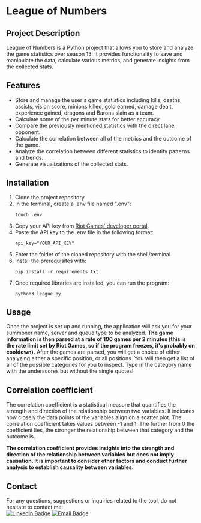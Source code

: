 # League of Numbers
 
## Project Description
League of Numbers is a Python project that allows you to store and analyze the game statistics over season 13. It provides functionality to save and manipulate the data, calculate various metrics, and generate insights from the collected stats.
 
## Features
* Store and manage the user's game statistics including kills, deaths, assists, vision score, minions killed, gold earned, damage dealt, experience gained, dragons and Barons slain as a team.
* Calculate some of the per minute stats for better accuracy.
* Compare the previously mentioned statistics with the direct lane opponent.
* Calculate the correlation between all of the metrics and the outcome of the game.
* Analyze the correlation between different statistics to identify patterns and trends.
* Generate visualizations of the collected stats.
 
## Installation
1. Clone the project repository
2. In the terminal, create a .env file named ".env":
   ```
   touch .env
   ```
3. Copy your API key from [Riot Games' developer portal](https://developer.riotgames.com/).
4. Paste the API key to the .env file in the following format:
   ```
   api_key="YOUR_API_KEY"
   ```
5. Enter the folder of the cloned repository with the shell/terminal.
6. Install the prerequisites with:
   ```
   pip install -r requirements.txt
   ```
7. Once required libraries are installed, you can run the program:
   ```
   python3 league.py
   ```
## Usage
Once the project is set up and running, the application will ask you for your summoner name, server and queue type to be analyzed. **The game information is then parsed at a rate of 100 games per 2 minutes (this is the rate limit set by Riot Games, so if the program freezes, it's probably on cooldown).** After the games are parsed, you will get a choice of either analyzing either a specific position, or all positions. You will then get a list of all of the possible categories for you to inspect. Type in the category name with the underscores but without the single quotes!

## Correlation coefficient
The correlation coefficient is a statistical measure that quantifies the strength and direction of the relationship between two variables. It indicates how closely the data points of the variables align on a scatter plot. The correlation coefficient takes values between -1 and 1. The further from 0 the coefficient lies, the stronger the relationship between that category and the outcome is. 

**The correlation coefficient provides insights into the strength and direction of the relationship between variables but does not imply causation. It is important to consider other factors and conduct further analysis to establish causality between variables.**

## Contact
For any questions, suggestions or inquiries related to the tool, do not hesitate to contact me:  
[![Linkedin Badge](https://img.shields.io/badge/-Arnas%20miklovis-blue?style=for-the-badge&logo=Linkedin&logoColor=white&link=https://www.linkedin.com/in/arnas-miklovis-1732a51b2/)](https://www.linkedin.com/in/arnas-miklovis-1732a51b2/)
[![Email Badge](https://custom-icon-badges.demolab.com/badge/-miklovisarnas@gmail.com-red?style=for-the-badge&logo=mention&logoColor=white&link=mailto:miklovisarnas@gmail.com)](mailto:miklovisarnas@gmail.com)
